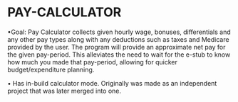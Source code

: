 # PAY-CALCULATOR
•Goal: Pay Calculator collects given hourly wage, bonuses, differentials and any other pay types along with any deductions such as taxes and Medicare provided by the user. The program will provide an approximate net pay for the given pay-period.  This alleviates the need to wait for the e-stub to know how much you made that pay-period, allowing for quicker budget/expenditure planning.

• Has in-build calculator mode. Originally was made as an independent project that was later merged into one.
